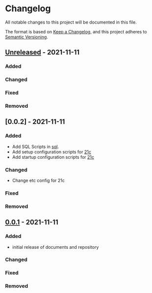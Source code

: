 # Changelog
<!-- markdownlint-disable MD013 -->
<!-- markdownlint-configure-file { "MD024":{"allow_different_nesting": true }} -->
All notable changes to this project will be documented in this file.

The format is based on [Keep a Changelog](https://keepachangelog.com/en/1.0.0/),
and this project adheres to [Semantic Versioning](https://semver.org/spec/v2.0.0.html).

## [Unreleased] - 2021-11-11

### Added

### Changed

### Fixed

### Removed

## [0.0.2] - 2021-11-11

### Added

- Add SQL Scripts in [sql](sql/README.md).
- Add setup configuration scripts for [21c](config/setup/README.md)
- Add startup configuration scripts for [21c](config/startup/README.md)

### Changed

- Change etc config for 21c

### Fixed

### Removed

## [0.0.1] - 2021-11-11

### Added

- initial release of documents and repository

### Changed

### Fixed

### Removed

[unreleased]: https://github.com/oehrlis/oradba-repo/compare/v0.0.1...HEAD
[0.0.1]: https://github.com/oehrlis/oradba-repo/compare/v0.0.0...v0.0.1
